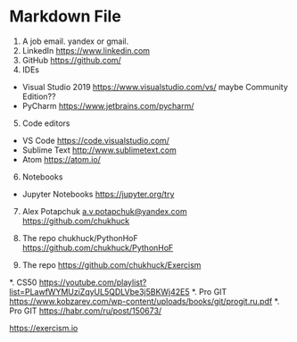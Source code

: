 ﻿# Markdown File

1. A job email. yandex or gmail. 
2. LinkedIn https://www.linkedin.com
3. GitHub https://github.com/
4. IDEs 
  - Visual Studio 2019 https://www.visualstudio.com/vs/ maybe Community Edition??
  - PyCharm https://www.jetbrains.com/pycharm/
5. Code editors
  - VS Code https://code.visualstudio.com/
  - Sublime Text http://www.sublimetext.com
  - Atom https://atom.io/
6. Notebooks
  - Jupyter Notebooks https://jupyter.org/try


7. Alex Potapchuk a.v.potapchuk@yandex.com https://github.com/chukhuck

8. The repo chukhuck/PythonHoF https://github.com/chukhuck/PythonHoF
9. The repo https://github.com/chukhuck/Exercism

*. CS50 https://youtube.com/playlist?list=PLawfWYMUziZqyUL5QDLVbe3j5BKWj42E5
*. Pro GIT https://www.kobzarev.com/wp-content/uploads/books/git/progit.ru.pdf
*. Pro GIT https://habr.com/ru/post/150673/

https://exercism.io